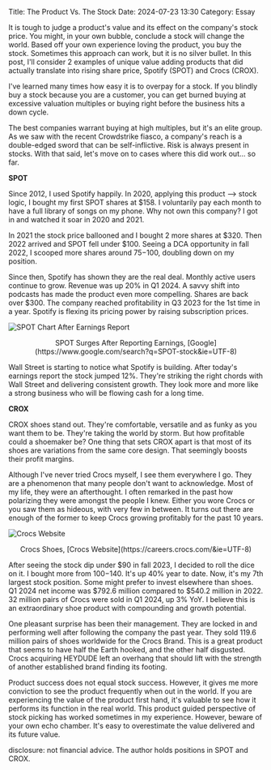 Title: The Product Vs. The Stock 
Date: 2024-07-23 13:30 
Category: Essay

It is tough to judge a product's value and its effect on the company's stock price. You might, in your own bubble, conclude a stock will change the world. Based off your own experience loving the product, you buy the stock. Sometimes this approach can work, but it is no silver bullet. In this post, I'll consider 2 examples of unique value adding products that did actually translate into rising share price, Spotify (SPOT) and Crocs (CROX).

I've learned many times how easy it is to overpay for a stock. If you blindly buy a stock because you are a customer, you can get burned buying at excessive valuation multiples or buying right before the business hits a down cycle. 

The best companies warrant buying at high multiples, but it's an elite group. As we saw with the recent Crowdstrike fiasco, a company's reach is a double-edged sword that can be self-inflictive. Risk is always present in stocks. With that said, let's move on to cases where this did work out... so far.

**SPOT**

Since 2012, I used Spotify happily. In 2020, applying this product --> stock logic, I bought my first SPOT shares at $158. I voluntarily pay each month to have a full library of songs on my phone. Why not own this company? I got in and watched it soar in 2020 and 2021. 

In 2021 the stock price ballooned and I bought 2 more shares at $320. Then 2022 arrived and SPOT fell under $100. Seeing a DCA opportunity in fall 2022, I scooped more shares around $75-$100, doubling down on my position.

Since then, Spotify has shown they are the real deal. Monthly active users continue to grow. Revenue was up 20% in Q1 2024. A savvy shift into podcasts has made the product even more compelling. Shares are back over $300. The company reached profitability in Q3 2023 for the 1st time in a year. Spotify is flexing its pricing power by raising subscription prices. 

![SPOT Chart After Earnings Report]({static}/images/SPOT-post-2024-Q2-earnings.png)
<center>SPOT Surges After Reporting Earnings, [Google](https://www.google.com/search?q=SPOT-stock&ie=UTF-8)</center>

Wall Street is starting to notice what Spotify is building. After today's earnings report the stock jumped 12%. They're striking the right chords with Wall Street and delivering consistent growth. They look more and more like a strong business who will be flowing cash for a long time.


**CROX**

CROX shoes stand out. They're comfortable, versatile and as funky as you want them to be. They're taking the world by storm. But how profitable could a shoemaker be? One thing that sets CROX apart is that most of its shoes are variations from the same core design. That seemingly boosts their profit margins. 

Although I've never tried Crocs myself, I see them everywhere I go. They are a phenomenon that many people don't want to acknowledge. Most of my life, they were an afterthought. I often remarked in the past how polarizing they were amongst the people I knew. Either you wore Crocs or you saw them as hideous, with very few in between. It turns out there are enough of the former to keep Crocs growing profitably for the past 10 years.

![Crocs Website]({static}/images/Crocs-shoes.png)
<center>Crocs Shoes, [Crocs Website](https://careers.crocs.com/&ie=UTF-8)</center>


After seeing the stock dip under $90 in fall 2023, I decided to roll the dice on it. I bought more from $100-$140. It's up 40% year to date. Now, it's my 7th largest stock position. Some might prefer to invest elsewhere than shoes. Q1 2024 net income was $792.6 million compared to $540.2 million in 2022. 32 million pairs of Crocs were sold in Q1 2024, up 3% YoY. I believe this is an extraordinary shoe product with compounding and growth potential.

One pleasant surprise has been their management. They are locked in and performing well after following the company the past year. They sold 119.6 million pairs of shoes worldwide for the Crocs Brand. This is a great product that seems to have half the Earth hooked, and the other half disgusted. Crocs acquiring HEYDUDE left an overhang that should lift with the strength of another established brand finding its footing.

Product success does not equal stock success. However, it gives me more conviction to see the product frequently when out in the world. If you are experiencing the value of the product first hand, it's valuable to see how it performs its function in the real world. This product guided perspective of stock picking has worked sometimes in my experience. However, beware of your own echo chamber. It's easy to overestimate the value delivered and its future value.

disclosure: not financial advice. The author holds positions in SPOT and CROX.